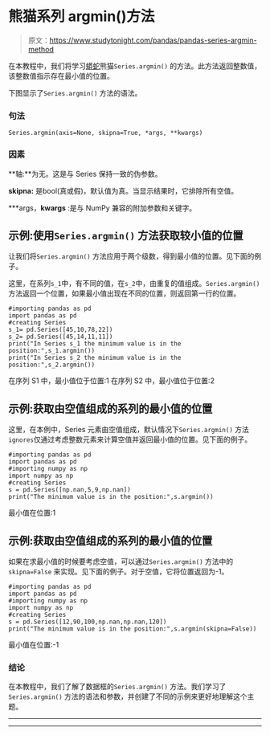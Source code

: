 # 熊猫系列 argmin()方法

> 原文：<https://www.studytonight.com/pandas/pandas-series-argmin-method>

在本教程中，我们将学习[蟒蛇](https://studytonight.com/python/getting-started-with-python)熊猫`Series.argmin()` 的方法。此方法返回整数值，该整数值指示存在最小值的位置。

下图显示了`Series.argmin()` 方法的语法。

### 句法

```
Series.argmin(axis=None, skipna=True, *args, **kwargs)
```

### 因素

**轴:**为无。这是与 Series 保持一致的伪参数。

**skipna:** 是bool(真或假)，默认值为真。当显示结果时，它排除所有空值。

***args，**kwargs** :是与 NumPy 兼容的附加参数和关键字。

## 示例:使用`Series.argmin()` 方法获取较小值的位置

让我们将`Series.argmin()` 方法应用于两个级数，得到最小值的位置。见下面的例子。

这里，在系列`s_1`中，有不同的值，在`s_2`中，由重复的值组成。`Series.argmin()` 方法返回一个位置，如果最小值出现在不同的位置，则返回第一行的位置。

```
#importing pandas as pd
import pandas as pd
#creating Series
s_1= pd.Series([45,10,78,22])
s_2= pd.Series([45,14,11,11])
print("In Series s_1 the minimum value is in the position:",s_1.argmin())
print("In Series s_2 the minimum value is in the position:",s_2.argmin())
```

在序列 S1 中，最小值位于位置:1
在序列 S2 中，最小值位于位置:2

## 示例:获取由空值组成的系列的最小值的位置

这里，在本例中，Series 元素由空值组成，默认情况下`Series.argmin()` 方法`ignores`仅通过考虑整数元素来计算空值并返回最小值的位置。见下面的例子。

```
#importing pandas as pd
import pandas as pd
#importing numpy as np
import numpy as np
#creating Series
s = pd.Series([np.nan,5,9,np.nan])
print("The minimum value is in the position:",s.argmin())
```

最小值在位置:1

## 示例:获取由空值组成的系列的最小值的位置

如果在求最小值的时候要考虑空值，可以通过`Series.argmin()` 方法中的`skipna=False` 来实现。见下面的例子。对于空值，它将位置返回为-1。

```
#importing pandas as pd
import pandas as pd
#importing numpy as np
import numpy as np
#creating Series
s = pd.Series([12,90,100,np.nan,np.nan,120])
print("The minimum value is in the position:",s.argmin(skipna=False))
```

最小值在位置:-1

### 结论

在本教程中，我们了解了数据框的`Series.argmin()` 方法。我们学习了`Series.argmin()` 方法的语法和参数，并创建了不同的示例来更好地理解这个主题。

* * *

* * *